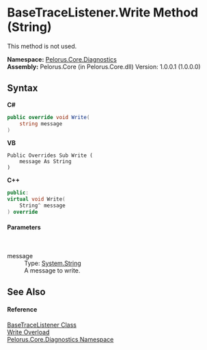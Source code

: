 # BaseTraceListener.Write Method (String)
 

This method is not used.

**Namespace:**&nbsp;<a href="9C794B0B">Pelorus.Core.Diagnostics</a><br />**Assembly:**&nbsp;Pelorus.Core (in Pelorus.Core.dll) Version: 1.0.0.1 (1.0.0.0)

## Syntax

**C#**<br />
``` C#
public override void Write(
	string message
)
```

**VB**<br />
``` VB
Public Overrides Sub Write ( 
	message As String
)
```

**C++**<br />
``` C++
public:
virtual void Write(
	String^ message
) override
```


#### Parameters
&nbsp;<dl><dt>message</dt><dd>Type: <a href="http://msdn2.microsoft.com/en-us/library/s1wwdcbf" target="_blank">System.String</a><br />A message to write.</dd></dl>

## See Also


#### Reference
<a href="E94DFA3F">BaseTraceListener Class</a><br /><a href="4CDF6DAD">Write Overload</a><br /><a href="9C794B0B">Pelorus.Core.Diagnostics Namespace</a><br />